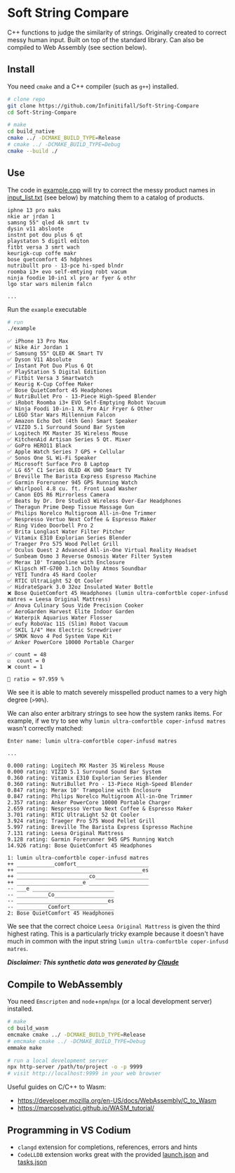 # Soft String Compare

C++ functions to judge the similarity of strings. Originally created to correct messy human input. Built on top of the standard library. Can also be compiled to Web Assembly (see section below).


## Install

You need `cmake` and a C++ compiler (such as `g++`) installed.

```bash
# clone repo
git clone https://github.com/Infinitifall/Soft-String-Compare
cd Soft-String-Compare

# make
cd build_native
cmake ../ -DCMAKE_BUILD_TYPE=Release
# cmake ../ -DCMAKE_BUILD_TYPE=Debug
cmake --build ./
```

## Use

The code in [example.cpp](./example.cpp) will try to correct the messy product names in [input_list.txt](data_dummy/input_list.txt) (see below) by matching them to a catalog of products.

```
iphne 13 pro maks
nkie ar jrdan 1
samsng 55" qled 4k smrt tv
dysin v11 absloote
instnt pot dou plus 6 qt
playstaton 5 digitl editon
fitbt versa 3 smrt wach
keurigk-cup coffe makr
bose quetcomfort 45 hdphnes
nutribullt pro - 13-pce hi-sped blndr
roomba i3+ evo self-emtying robt vacum
ninja foodie 10-in1 xl pro ar fyer & othr
lgo star wars milenim falcn

...
```

Run the `example` executable

```bash
# run
./example
```

```
✅ iPhone 13 Pro Max
✅ Nike Air Jordan 1
✅ Samsung 55" QLED 4K Smart TV
✅ Dyson V11 Absolute
✅ Instant Pot Duo Plus 6 Qt
✅ PlayStation 5 Digital Edition
✅ Fitbit Versa 3 Smartwatch
✅ Keurig K-Cup Coffee Maker
✅ Bose QuietComfort 45 Headphones
✅ NutriBullet Pro - 13-Piece High-Speed Blender
✅ iRobot Roomba i3+ EVO Self-Emptying Robot Vacuum
✅ Ninja Foodi 10-in-1 XL Pro Air Fryer & Other
✅ LEGO Star Wars Millennium Falcon
✅ Amazon Echo Dot (4th Gen) Smart Speaker
✅ VIZIO 5.1 Surround Sound Bar System
✅ Logitech MX Master 3S Wireless Mouse
✅ KitchenAid Artisan Series 5 Qt. Mixer
✅ GoPro HERO11 Black
✅ Apple Watch Series 7 GPS + Cellular
✅ Sonos One SL Wi-Fi Speaker
✅ Microsoft Surface Pro 8 Laptop
✅ LG 65" C1 Series OLED 4K UHD Smart TV
✅ Breville The Barista Express Espresso Machine
✅ Garmin Forerunner 945 GPS Running Watch
✅ Whirlpool 4.8 cu. ft. Front Load Washer
✅ Canon EOS R6 Mirrorless Camera
✅ Beats by Dr. Dre Studio3 Wireless Over-Ear Headphones
✅ Theragun Prime Deep Tissue Massage Gun
✅ Philips Norelco Multigroom All-in-One Trimmer
✅ Nespresso Vertuo Next Coffee & Espresso Maker
✅ Ring Video Doorbell Pro 2
✅ Brita Longlast Water Filter Pitcher
✅ Vitamix E310 Explorian Series Blender
✅ Traeger Pro 575 Wood Pellet Grill
✅ Oculus Quest 2 Advanced All-in-One Virtual Reality Headset
✅ Sunbeam Osmo 3 Reverse Osmosis Water Filter System
✅ Merax 10' Trampoline with Enclosure
✅ Klipsch HT-G700 3.1ch Dolby Atmos Soundbar
✅ YETI Tundra 45 Hard Cooler
✅ RTIC UltraLight 52 Qt Cooler
✅ HidrateSpark 3.0 32oz Insulated Water Bottle
❌ Bose QuietComfort 45 Headphones (lumin ultra-comfortble coper-infusd matres = Leesa Original Mattress)
✅ Anova Culinary Sous Vide Precision Cooker
✅ AeroGarden Harvest Elite Indoor Garden
✅ Waterpik Aquarius Water Flosser
✅ eufy RoboVac 11S (Slim) Robot Vacuum
✅ SKIL 1/4" Hex Electric Screwdriver
✅ SMOK Novo 4 Pod System Vape Kit
✅ Anker PowerCore 10000 Portable Charger

✅ count = 48
☑️  count = 0
❌ count = 1

🎯 ratio = 97.959 %
```

We see it is able to match severely misspelled product names to a very high degree (`>90%`).

We can also enter arbitrary strings to see how the system ranks items. For example, if we try to see why `lumin ultra-comfortble coper-infusd matres` wasn't correctly matched:

```
Enter name: lumin ultra-comfortble coper-infusd matres
```

```
...

0.000 rating: Logitech MX Master 3S Wireless Mouse
0.000 rating: VIZIO 5.1 Surround Sound Bar System
0.360 rating: Vitamix E310 Explorian Series Blender
0.360 rating: NutriBullet Pro - 13-Piece High-Speed Blender
0.847 rating: Merax 10' Trampoline with Enclosure
0.847 rating: Philips Norelco Multigroom All-in-One Trimmer
2.357 rating: Anker PowerCore 10000 Portable Charger
2.659 rating: Nespresso Vertuo Next Coffee & Espresso Maker
3.701 rating: RTIC UltraLight 52 Qt Cooler
3.924 rating: Traeger Pro 575 Wood Pellet Grill
5.997 rating: Breville The Barista Express Espresso Machine
7.131 rating: Leesa Original Mattress
9.128 rating: Garmin Forerunner 945 GPS Running Watch
14.926 rating: Bose QuietComfort 45 Headphones

1: lumin ultra-comfortble coper-infusd matres
++ ____________comfort_______________________
++ ________________________________________es
++ _______________________co_________________
++ _____________________e ___________________
-- ___e __________________________
-- __________Co___________________
-- _____________________________es
-- __________Comfort______________
2: Bose QuietComfort 45 Headphones
```

We see that the correct choice `Leesa Original Mattress` is given the third highest rating. This is a particularly tricky example because it doesn't have much in common with the input string `lumin ultra-comfortble coper-infusd matres`.

***Disclaimer: This synthetic data was generated by [Claude](https://claude.ai)***


## Compile to WebAssembly

You need `Emscripten` and `node`+`npm`/`npx` (or a local development server) installed.

```bash
# make
cd build_wasm
emcmake cmake ../ -DCMAKE_BUILD_TYPE=Release
# emcmake cmake ../ -DCMAKE_BUILD_TYPE=Debug
emmake make

# run a local development server
npx http-server /path/to/project -o -p 9999
# visit http://localhost:9999 in your web browser
```

Useful guides on C/C++ to Wasm:
- https://developer.mozilla.org/en-US/docs/WebAssembly/C_to_Wasm
- https://marcoselvatici.github.io/WASM_tutorial/


## Programming in VS Codium

- `clangd` extension for completions, references, errors and hints
- `CodeLLDB` extension works great with the provided [launch.json](./.vscode/launch.json) and [tasks.json](./.vscode/tasks.json)
